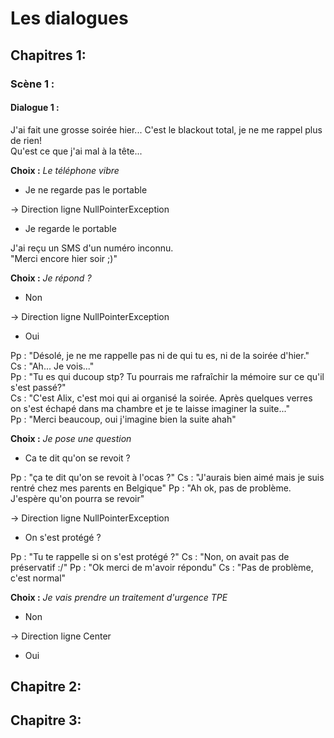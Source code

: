 # Les dialogues 

## Chapitres 1:
### Scène 1 :
#### Dialogue 1 :
J'ai fait une grosse soirée hier...   C'est le blackout total, je ne me rappel plus de rien!   
Qu'est ce que j'ai mal à la tête...
 
**Choix :**
*Le téléphone vibre*
- Je ne regarde pas le portable

-> Direction ligne NullPointerException

- Je regarde le portable 
  
J'ai reçu un SMS d'un numéro inconnu.  
"Merci encore hier soir ;)"

**Choix :**
*Je répond ?*
- Non

-> Direction ligne NullPointerException

- Oui

Pp : "Désolé, je ne me rappelle pas ni de qui tu es, ni de la soirée d'hier."  
Cs : "Ah... Je vois..."  
Pp : "Tu es qui ducoup stp? Tu pourrais me rafraîchir la mémoire sur ce qu'il s'est passé?"  
Cs : "C'est Alix, c'est moi qui ai organisé la soirée. Après quelques verres on s'est échapé dans ma chambre et je te laisse imaginer la suite..."  
Pp : "Merci beaucoup, oui j'imagine bien la suite ahah" 

**Choix :**
*Je pose une question*
- Ca te dit qu'on se revoit ?

Pp : "ça te dit qu'on se revoit à l'ocas ?"
Cs : "J'aurais bien aimé mais je suis rentré chez mes parents en Belgique"
Pp : "Ah ok, pas de problème. J'espère qu'on pourra se revoir"

-> Direction ligne NullPointerException

- On s'est protégé ?

Pp : "Tu te rappelle si on s'est protégé ?"
Cs : "Non, on avait pas de préservatif :/"
Pp : "Ok merci de m'avoir répondu"
Cs : "Pas de problème, c'est normal"

**Choix :**
*Je vais prendre un traitement d'urgence TPE*

- Non

-> Direction ligne Center

- Oui








## Chapitre 2:

## Chapitre 3: